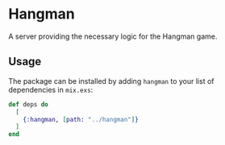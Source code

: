 # Hangman

A server providing the necessary logic for the Hangman game.

## Usage

The package can be installed by adding `hangman` to your list of dependencies in `mix.exs`:

```elixir
def deps do
  [
    {:hangman, [path: "../hangman"]}
  ]
end
```
